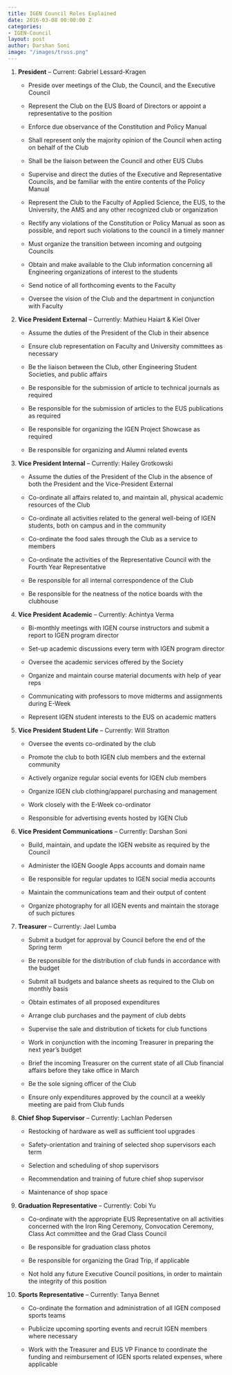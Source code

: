 ```yaml
---
title: IGEN Council Roles Explained
date: 2016-03-08 00:00:00 Z
categories:
- IGEN-Council
layout: post
author: Darshan Soni
image: "/images/truss.png"
---
```


  1.  **President** – Current: Gabriel Lessard-Kragen

      -   Preside over meetings of the Club, the Council, and the
          Executive Council

      -   Represent the Club on the EUS Board of Directors or appoint a
          representative to the position

      -   Enforce due observance of the Constitution and Policy Manual

      -   Shall represent only the majority opinion of the Council when
          acting on behalf of the Club

      -   Shall be the liaison between the Council and other EUS Clubs

      -   Supervise and direct the duties of the Executive and
          Representative Councils, and be familiar with the entire
          contents of the Policy Manual

      -   Represent the Club to the Faculty of Applied Science, the EUS,
          to the University, the AMS and any other recognized club or
          organization

      -   Rectify any violations of the Constitution or Policy Manual as
          soon as possible, and report such violations to the council in a
          timely manner

      -   Must organize the transition between incoming and outgoing
          Councils

      -   Obtain and make available to the Club information concerning all
          Engineering organizations of interest to the students

      -   Send notice of all forthcoming events to the Faculty

      -   Oversee the vision of the Club and the department in conjunction
          with Faculty

  <!-- -->

  2.  **Vice President External** – Currently: Mathieu Haiart & Kiel Olver

      -   Assume the duties of the President of the Club in their absence

      -   Ensure club representation on Faculty and University committees
          as necessary

      -   Be the liaison between the Club, other Engineering Student
          Societies, and public affairs

      -   Be responsible for the submission of article to technical
          journals as required

      -   Be responsible for the submission of articles to the EUS
          publications as required

      -   Be responsible for organizing the IGEN Project Showcase as
          required

      -   Be responsible for organizing and Alumni related events

  <!-- -->

  3.  **Vice President Internal** – Currently: Hailey Grotkowski

      -   Assume the duties of the President of the Club in the absence of
          both the President and the Vice-President External

      -   Co-ordinate all affairs related to, and maintain all, physical
          academic resources of the Club

      -   Co-ordinate all activities related to the general well-being of
          IGEN students, both on campus and in the community

      -   Co-ordinate the food sales through the Club as a service to
          members

      -   Co-ordinate the activities of the Representative Council with
          the Fourth Year Representative

      -   Be responsible for all internal correspondence of the Club

      -   Be responsible for the neatness of the notice boards with the
          clubhouse

  <!-- -->

  4.  **Vice President Academic** – Currently: Achintya Verma

      -   Bi-monthly meetings with IGEN course instructors and submit a
          report to IGEN program director

      -   Set-up academic discussions every term with IGEN program
          director

      -   Oversee the academic services offered by the Society

      -   Organize and maintain course material documents with help of
          year reps

      -   Communicating with professors to move midterms and assignments
          during E-Week

      -   Represent IGEN student interests to the EUS on academic matters

  <!-- -->

  5.  **Vice President Student Life** – Currently: Will Stratton

      -   Oversee the events co-ordinated by the club

      -   Promote the club to both IGEN club members and the external
          community

      -   Actively organize regular social events for IGEN club members

      -   Organize IGEN club clothing/apparel purchasing and management

      -   Work closely with the E-Week co-ordinator

      -   Responsible for advertising events hosted by IGEN Club

  <!-- -->

  6.  **Vice President Communications** – Currently: Darshan Soni

      -   Build, maintain, and update the IGEN website as required by the
          Council

      -   Administer the IGEN Google Apps accounts and domain name

      -   Be responsible for regular updates to IGEN social media accounts

      -   Maintain the communications team and their output of content

      -   Organize photography for all IGEN events and maintain the
          storage of such pictures

  <!-- -->

  7.  **Treasurer** – Currently: Jael Lumba

      -   Submit a budget for approval by Council before the end of the
          Spring term

      -   Be responsible for the distribution of club funds in accordance
          with the budget

      -   Submit all budgets and balance sheets as required to the Club on
          monthly basis

      -   Obtain estimates of all proposed expenditures

      -   Arrange club purchases and the payment of club debts

      -   Supervise the sale and distribution of tickets for club
          functions

      -   Work in conjunction with the incoming Treasurer in preparing the
          next year’s budget

      -   Brief the incoming Treasurer on the current state of all Club
          financial affairs before they take office in March

      -   Be the sole signing officer of the Club

      -   Ensure only expenditures approved by the council at a weekly
          meeting are paid from Club funds

  <!-- -->

  8.  **Chief Shop Supervisor** – Currently: Lachlan Pedersen

      -   Restocking of hardware as well as sufficient tool upgrades

      -   Safety-orientation and training of selected shop supervisors
          each term

      -   Selection and scheduling of shop supervisors

      -   Recommendation and training of future chief shop supervisor

      -   Maintenance of shop space

  <!-- -->

  9.  **Graduation Representative** – Currently: Cobi Yu

      -   Co-ordinate with the appropriate EUS Representative on all
          activities concerned with the Iron Ring Ceremony, Convocation
          Ceremony, Class Act committee and the Grad Class Council

      -   Be responsible for graduation class photos

      -   Be responsible for organizing the Grad Trip, if applicable

      -   Not hold any future Executive Council positions, in order to
          maintain the integrity of this position

  <!-- -->

  10. **Sports Representative** – Currently: Tanya Bennet

      -   Co-ordinate the formation and administration of all IGEN
          composed sports teams

      -   Publicize upcoming sporting events and recruit IGEN members
          where necessary

      -   Work with the Treasurer and EUS VP Finance to coordinate the
          funding and reimbursement of IGEN sports related expenses, where
          applicable
